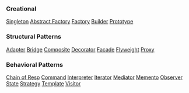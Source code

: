 ### Creational
[Singleton]()
[Abstract Factory]()
[Factory]()
[Builder]()
[Prototype]()

### Structural Patterns
[Adapter]()
[Bridge]()
[Composite]()
[Decorator]()
[Facade]()
[Flyweight]()
[Proxy]()

### Behavioral Patterns
[Chain of Resp]()
[Command]()
[Interpreter]()
[Iterator]()
[Mediator]()
[Memento]()
[Observer]()
[State]()
[Strategy]()
[Template]()
[Visitor]()